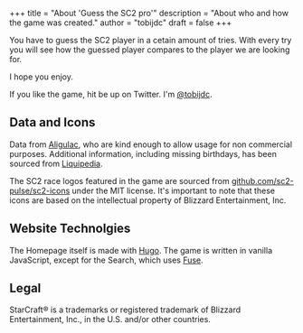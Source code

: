 +++
title = "About 'Guess the SC2 pro'"
description = "About who and how the game was created."
author = "tobijdc"
draft = false
+++

You have to guess the SC2 player in a cetain amount of tries.
With every try you will see how the guessed player compares to the player we are looking for.

I hope you enjoy.

If you like the game, hit be up on Twitter. I'm [@tobijdc](https://twitter.com/tobijdc).

## Data and Icons

Data from [Aligulac](http://aligulac.com/), who are kind enough to allow usage for non commercial purposes.
Additional information, including missing birthdays, has been sourced from [Liquipedia](https://liquipedia.net/starcraft2/).

The SC2 race logos featured in the game are sourced from [github.com/sc2-pulse/sc2-icons](https://github.com/sc2-pulse/sc2-icons) under the MIT license. It's important to note that these icons are based on the intellectual property of Blizzard Entertainment, Inc.

## Website Technolgies

The Homepage itself is made with [Hugo](https://gohugo.io/).
The game is written in vanilla JavaScript, except for the Search, which uses [Fuse](https://www.fusejs.io/).

## Legal

StarCraft® is a trademarks or registered trademark of Blizzard Entertainment, Inc., in the U.S. and/or other countries.
